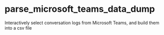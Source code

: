 # parse_microsoft_teams_data_dump
Interactively select conversation logs from Microsoft Teams, and build them into a csv file
